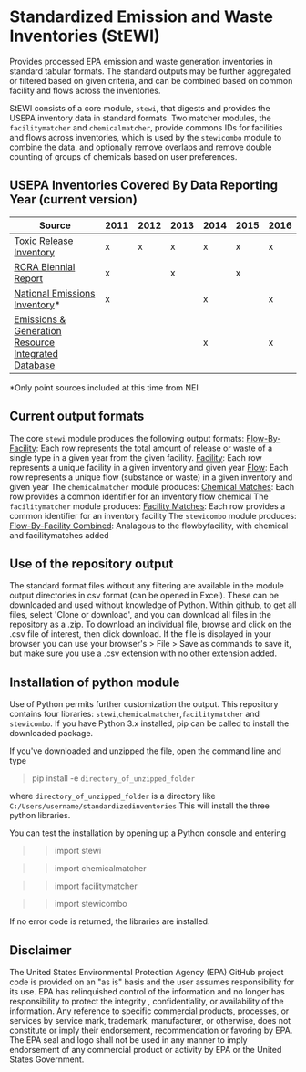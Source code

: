 # Standardized Emission and Waste Inventories (StEWI)
Provides processed EPA emission and waste generation inventories in standard tabular formats. The standard outputs may be
 further aggregated or filtered based on given criteria, and can be combined based on common facility and flows
  across the inventories. 

StEWI consists of a core module, `stewi`, that digests and provides the USEPA inventory data in standard formats. Two matcher modules, the `facilitymatcher` 
and `chemicalmatcher`, provide commons IDs for facilities and flows across inventories, which is used by the `stewicombo` module
to combine the data, and optionally remove overlaps and remove double counting of groups of chemicals based on user preferences.

## USEPA Inventories Covered By Data Reporting Year (current version)
|Source|2011|2012|2013|2014|2015|2016|
|--|--|--|--|--|--|--|
|[Toxic Release Inventory](https://www.epa.gov/toxics-release-inventory-tri-program)|x|x|x|x|x|x|
|[RCRA Biennial Report](https://www.epa.gov/hwgenerators/biennial-hazardous-waste-report)|x||x||x||
|[National Emissions Inventory](https://www.epa.gov/air-emissions-inventories/national-emissions-inventory-nei)*|x|||x||x|
|[Emissions & Generation Resource Integrated Database](https://www.epa.gov/energy/emissions-generation-resource-integrated-database-egrid)||||x||x|

*Only point sources included at this time from NEI

## Current output formats
The core `stewi` module produces the following output formats:
[Flow-By-Facility](./format%20specs/FlowByFacility.md): Each row represents the total amount of release or waste of a single type in a given year from the given facility.
[Facility](./format%20specs/Facility.md): Each row represents a unique facility in a given inventory and given year
[Flow](./format%20specs/Flow.md):  Each row represents a unique flow (substance or waste) in a given inventory and given year
The `chemicalmatcher` module produces:
[Chemical Matches](./format%20specs/ChemicalMatches.md): Each row provides a common identifier for an inventory flow chemical
The `facilitymatcher` module produces:
[Facility Matches](./format%20specs/FacilityMatches.md): Each row provides a common identifier for an inventory facility
The `stewicombo` module produces:
[Flow-By-Facility Combined](./format%20specs/FlowByFacilityCombined.md): Analagous to the flowbyfacility, with chemical and facilitymatches added 


## Use of the repository output
The standard format files without any filtering are available in the module output directories in csv format (can be opened in Excel).
 These can be downloaded and used without knowledge of Python. Within github, to get all files, select 'Clone or download', and you can download all files in the repository as a .zip.
To download an individual file, browse and click on the .csv file of interest, then click download. 
If the file is displayed in your browser you can use your browser's > File > Save as 
commands to save it, but make sure you use a .csv extension with no other extension added.

## Installation of python module
Use of Python permits further customization the output.
This repository contains four libraries: `stewi`,`chemicalmatcher`,`facilitymatcher` and `stewicombo`. If you have Python 3.x installed, 
pip can be called to install the downloaded package. 

If you've downloaded and unzipped the file, open the command line and type
>pip install -e `directory_of_unzipped_folder`

where `directory_of_unzipped_folder` is a directory like `C:/Users/username/standardizedinventories`
This will install the three python libraries.

You can test the installation by opening up a Python console and entering
>> import stewi

>> import chemicalmatcher

>> import facilitymatcher

>> import stewicombo

If no error code is returned, the libraries are installed.

## Disclaimer
The United States Environmental Protection Agency (EPA) GitHub project code is provided on an "as is" basis 
and the user assumes responsibility for its use.  EPA has relinquished control of the information and no longer 
has responsibility to protect the integrity , confidentiality, or availability of the information. 
Any reference to specific commercial products, processes, or services by service mark, trademark, manufacturer, 
or otherwise, does not constitute or imply their endorsement, recommendation or favoring by EPA.  
The EPA seal and logo shall not be used in any manner to imply endorsement of any commercial product or activity 
by EPA or the United States Government.
